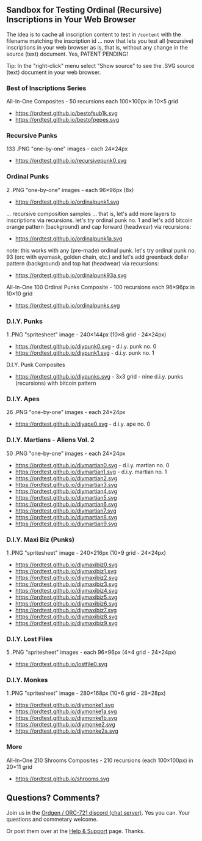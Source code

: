 
## Sandbox for Testing Ordinal (Recursive) Inscriptions in Your Web Browser


The idea is to cache all inscription content to test in `/content`
with the filename matching the inscription id ... now that lets
you test all (recursive) inscriptions in your web browser as is, that is, without any change in the source (text) document. 
Yes, PATENT PENDING!


Tip: In the "right-click" menu select "Show source" to see the .SVG  source (text) document in your web browser.



###  Best of Inscriptions Series

All-In-One Composites - 50 recursions each 100×100px in 10×5 grid

-  <https://ordtest.github.io/bestofsub1k.svg>   
-  <https://ordtest.github.io/bestofpepes.svg>



### Recursive Punks

133 .PNG "one-by-one" images - each 24×24px

- <https://ordtest.github.io/recursivepunk0.svg> 


### Ordinal Punks

2 .PNG "one-by-one" images - each 96×96px (8x)

-  <https://ordtest.github.io/ordinalpunk1.svg> 


... recursive composition samples 
... that is, let's add more layers to inscriptions via recursions. let's try ordinal punk no. 1 and let's add bitcoin orange pattern (background) and cap forward (headwear) via recursions:

-  <https://ordtest.github.io/ordinalpunk1a.svg> 

note: this works with any (pre-made) ordinal punk. 
let's try ordinal punk no. 93 (orc with eyemask, golden chain, etc.) and let's add greenback dollar pattern (background) and top hat (headwear) via recursions:

-  <https://ordtest.github.io/ordinalpunk93a.svg> 


All-In-One 100 Ordinal Punks Composite - 100 recursions each 96×96px in 10×10 grid

-  <https://ordtest.github.io/ordinalpunks.svg>


### D.I.Y. Punks

1 .PNG "spritesheet" image - 240×144px (10×6 grid - 24×24px)

- <https://ordtest.github.io/diypunk0.svg>  - d.i.y. punk no. 0
- <https://ordtest.github.io/diypunk1.svg>  - d.i.y. punk no. 1


D.I.Y. Punk Composites 

- <https://ordtest.github.io/diypunks.svg>  - 3x3 grid - nine d.i.y. punks (recursions) with bitcoin pattern


### D.I.Y. Apes

26 .PNG "one-by-one" images - each 24×24px

- <https://ordtest.github.io/diyape0.svg>   - d.i.y. ape no. 0

### D.I.Y. Martians - Aliens Vol. 2

50 .PNG "one-by-one" images - each 24×24px

- <https://ordtest.github.io/diymartian0.svg>    - d.i.y. martian no. 0
- <https://ordtest.github.io/diymartian1.svg>    - d.i.y. martian no. 1
- <https://ordtest.github.io/diymartian2.svg> 
- <https://ordtest.github.io/diymartian3.svg> 
- <https://ordtest.github.io/diymartian4.svg> 
- <https://ordtest.github.io/diymartian5.svg> 
- <https://ordtest.github.io/diymartian6.svg> 
- <https://ordtest.github.io/diymartian7.svg> 
- <https://ordtest.github.io/diymartian8.svg> 
- <https://ordtest.github.io/diymartian9.svg> 


### D.I.Y. Maxi Biz (Punks)

1 .PNG "spritesheet" image - 240×216px (10×9 grid - 24×24px)

- <https://ordtest.github.io/diymaxibiz0.svg>
- <https://ordtest.github.io/diymaxibiz1.svg>
- <https://ordtest.github.io/diymaxibiz2.svg>
- <https://ordtest.github.io/diymaxibiz3.svg>
- <https://ordtest.github.io/diymaxibiz4.svg>
- <https://ordtest.github.io/diymaxibiz5.svg>
- <https://ordtest.github.io/diymaxibiz6.svg>
- <https://ordtest.github.io/diymaxibiz7.svg>
- <https://ordtest.github.io/diymaxibiz8.svg>
- <https://ordtest.github.io/diymaxibiz9.svg>



### D.I.Y. Lost Files

5 .PNG "spritesheet" images - each 96×96px (4×4 grid - 24×24px)

- <https://ordtest.github.io/lostfile0.svg> 


### D.I.Y. Monkes

1 .PNG "spritesheet" image - 280×168px (10×6 grid - 28×28px)

- <https://ordtest.github.io/diymonke1.svg> 
- <https://ordtest.github.io/diymonke1a.svg> 
- <https://ordtest.github.io/diymonke1b.svg> 
- <https://ordtest.github.io/diymonke2.svg> 
- <https://ordtest.github.io/diymonke2a.svg> 



### More

All-In-One 210 Shrooms Composites - 210 recursions (each 100×100px) in 20×11 grid  

- <https://ordtest.github.io/shrooms.svg>



## Questions? Comments?

Join us in the [Ordgen / ORC-721 discord (chat server)](https://discord.gg/dDhvHKjm2t). Yes you can.
Your questions and commetary welcome.

Or post them over at the [Help & Support](https://github.com/geraldb/help) page. Thanks.

